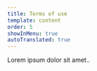 ```yaml
---
title: Terms of use
template: content
order: 5
showInMenu: true
autoTranslated: true
---
```


Lorem ipsum dolor sit amet..
